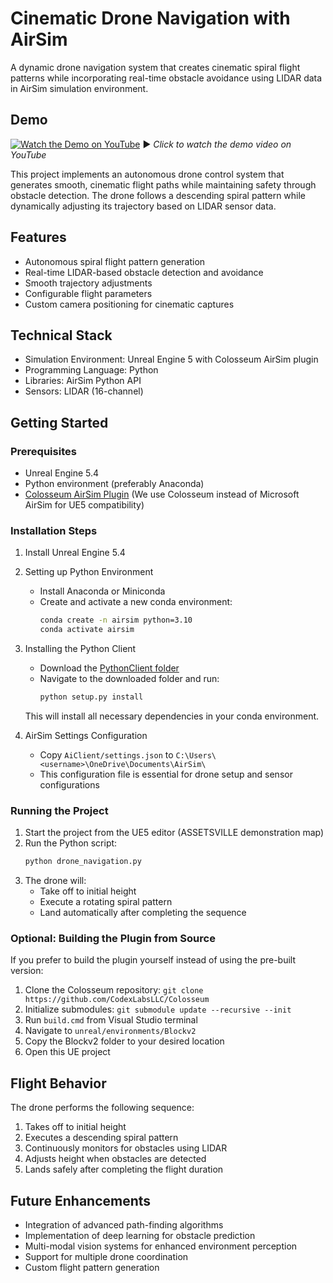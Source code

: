 # Cinematic Drone Navigation with AirSim

A dynamic drone navigation system that creates cinematic spiral flight patterns while incorporating real-time obstacle avoidance using LIDAR data in AirSim simulation environment.

## Demo
[![Watch the Demo on YouTube](https://img.youtube.com/vi/Szfl03-d1VI/0.jpg)](https://youtu.be/Szfl03-d1VI) 
▶️ *Click to watch the demo video on YouTube*

This project implements an autonomous drone control system that generates smooth, cinematic flight paths while maintaining safety through obstacle detection. The drone follows a descending spiral pattern while dynamically adjusting its trajectory based on LIDAR sensor data.

## Features
* Autonomous spiral flight pattern generation
* Real-time LIDAR-based obstacle detection and avoidance
* Smooth trajectory adjustments
* Configurable flight parameters
* Custom camera positioning for cinematic captures

## Technical Stack
* Simulation Environment: Unreal Engine 5 with Colosseum AirSim plugin
* Programming Language: Python
* Libraries: AirSim Python API
* Sensors: LIDAR (16-channel)

## Getting Started

### Prerequisites
* Unreal Engine 5.4
* Python environment (preferably Anaconda)
* [Colosseum AirSim Plugin](https://github.com/CodexLabsLLC/Colosseum) (We use Colosseum instead of Microsoft AirSim for UE5 compatibility)

### Installation Steps
1. Install Unreal Engine 5.4

2. Setting up Python Environment
   * Install Anaconda or Miniconda
   * Create and activate a new conda environment:
     ```bash
     conda create -n airsim python=3.10
     conda activate airsim
     ```

3. Installing the Python Client
   * Download the [PythonClient folder](https://github.com/CodexLabsLLC/Colosseum/tree/main/PythonClient)
   * Navigate to the downloaded folder and run:
     ```bash
     python setup.py install
     ```
   This will install all necessary dependencies in your conda environment.

4. AirSim Settings Configuration
   * Copy `AiClient/settings.json` to `C:\Users\<username>\OneDrive\Documents\AirSim\`
   * This configuration file is essential for drone setup and sensor configurations

### Running the Project
1. Start the project from the UE5 editor (ASSETSVILLE demonstration map)
2. Run the Python script:
   ```bash
   python drone_navigation.py
   ```
3. The drone will:
   - Take off to initial height
   - Execute a rotating spiral pattern
   - Land automatically after completing the sequence

### Optional: Building the Plugin from Source
If you prefer to build the plugin yourself instead of using the pre-built version:
1. Clone the Colosseum repository: `git clone https://github.com/CodexLabsLLC/Colosseum`
2. Initialize submodules: `git submodule update --recursive --init`
3. Run `build.cmd` from Visual Studio terminal
4. Navigate to `unreal/environments/Blockv2`
5. Copy the Blockv2 folder to your desired location
6. Open this UE project

## Flight Behavior
The drone performs the following sequence:
1. Takes off to initial height
2. Executes a descending spiral pattern
3. Continuously monitors for obstacles using LIDAR
4. Adjusts height when obstacles are detected
5. Lands safely after completing the flight duration

## Future Enhancements
* Integration of advanced path-finding algorithms
* Implementation of deep learning for obstacle prediction
* Multi-modal vision systems for enhanced environment perception
* Support for multiple drone coordination
* Custom flight pattern generation

